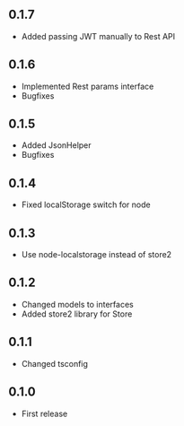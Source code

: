 ## 0.1.7
- Added passing JWT manually to Rest API

## 0.1.6
- Implemented Rest params interface
- Bugfixes

## 0.1.5
- Added JsonHelper
- Bugfixes

## 0.1.4
- Fixed localStorage switch for node

## 0.1.3
- Use node-localstorage instead of store2

## 0.1.2
- Changed models to interfaces
- Added store2 library for Store

## 0.1.1
- Changed tsconfig

## 0.1.0
- First release
